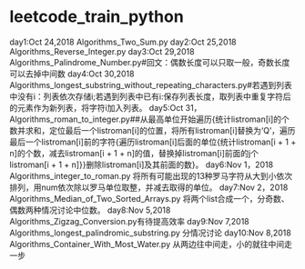 # leetcode_train_python
day1:Oct 24,2018 Algorithms_Two_Sum.py
day2:Oct 25,2018 Algorithms_Reverse_Integer.py
day3:Oct 29,2018 Algorithms_Palindrome_Number.py#回文：偶数长度可以只取一般，奇数长度可以去掉中间数
day4:Oct 30,2018 Algorithms_longest_substring_without_repeating_characters.py#若遇到列表中没有i：列表依次存储i;若遇到列表中已有i:保存列表长度，取列表中重复字符后的元素作为新列表，将字符i加入列表。
day5:Oct 31，Algorithms_roman_to_integer.py##从最高单位开始遍历{统计listroman[i]的个数并求和，定位最后一个listroman[i]的位置，将所有listroman[i]替换为‘Q’，遍历最后一个listroman[i]前的字符{遍历listroman[i]后面的单位{统计listroman[i + 1 + n]的个数，减去listroman[i + 1 + n]的值，替换掉listroman[i]前面的j个listroman[i + 1 + n]}}删除listroman[i]及其前面的数}。
day6:Nov 1，2018 Algorithms_integer_to_roman.py 将所有可能出现的13种罗马字符从大到小依次排列，用num依次除以罗马单位取整，并减去取得的单位。
day7:Nov 2，2018 Algorithms_Median_of_Two_Sorted_Arrays.py 将两个list合成一个，分奇数、偶数两种情况讨论中位数。
day8:Nov 5,2018 Algorithms_Zigzag_Conversion.py有待提高效率
day9:Nov 7,2018 Algorithms_longest_palindromic_substring.py 分情况讨论
day10:Nov 8,2018 Algorithms_Container_With_Most_Water.py 从两边往中间走，小的就往中间走一步
